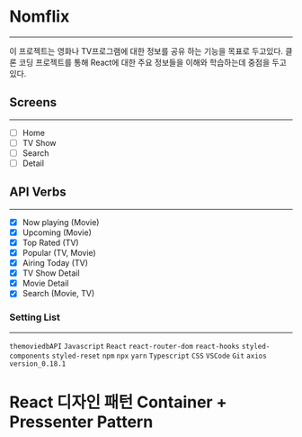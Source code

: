 # Nomflix
-----

이 프로젝트는 영화나 TV프로그램에 대한 정보를 공유 하는 기능을 목표로 두고있다.
클론 코딩 프로젝트를 통해 React에 대한 주요 정보들을 이해와 학습하는데 중점을 두고있다.

## Screens
-----
- [ ] Home
- [ ] TV Show
- [ ] Search
- [ ] Detail

## API Verbs
-----
- [x] Now playing (Movie)
- [x] Upcoming (Movie)
- [x] Top Rated (TV)
- [x] Popular (TV, Movie)
- [x] Airing Today (TV)
- [x] TV Show Detail
- [x] Movie Detail
- [x] Search (Movie, TV)

### Setting List
-----
`themoviedbAPI` `Javascript` `React` `react-router-dom` `react-hooks` `styled-components` `styled-reset` `npm` `npx` `yarn` `Typescript` `CSS` `VSCode` `Git` `axios version_0.18.1`

# React 디자인 패턴 Container + Pressenter Pattern

